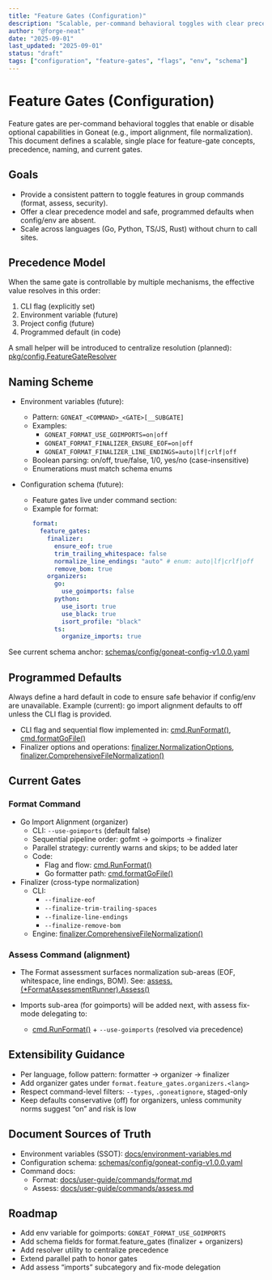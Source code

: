 ```yaml
---
title: "Feature Gates (Configuration)"
description: "Scalable, per-command behavioral toggles with clear precedence and safe defaults"
author: "@forge-neat"
date: "2025-09-01"
last_updated: "2025-09-01"
status: "draft"
tags: ["configuration", "feature-gates", "flags", "env", "schema"]
---
```


# Feature Gates (Configuration)

Feature gates are per-command behavioral toggles that enable or disable optional capabilities in Goneat (e.g., import alignment, file normalization). This document defines a scalable, single place for feature-gate concepts, precedence, naming, and current gates.

## Goals

- Provide a consistent pattern to toggle features in group commands (format, assess, security).
- Offer a clear precedence model and safe, programmed defaults when config/env are absent.
- Scale across languages (Go, Python, TS/JS, Rust) without churn to call sites.

## Precedence Model

When the same gate is controllable by multiple mechanisms, the effective value resolves in this order:

1. CLI flag (explicitly set)
2. Environment variable (future)
3. Project config (future)
4. Programmed default (in code)

A small helper will be introduced to centralize resolution (planned): [pkg/config.FeatureGateResolver](pkg/config:1)

## Naming Scheme

- Environment variables (future):
  - Pattern: `GONEAT_<COMMAND>_<GATE>[__SUBGATE]`
  - Examples:
    - `GONEAT_FORMAT_USE_GOIMPORTS=on|off`
    - `GONEAT_FORMAT_FINALIZER_ENSURE_EOF=on|off`
    - `GONEAT_FORMAT_FINALIZER_LINE_ENDINGS=auto|lf|crlf|off`
  - Boolean parsing: on/off, true/false, 1/0, yes/no (case-insensitive)
  - Enumerations must match schema enums

- Configuration schema (future):
  - Feature gates live under command section:
  - Example for format:
    ```yaml
    format:
      feature_gates:
        finalizer:
          ensure_eof: true
          trim_trailing_whitespace: false
          normalize_line_endings: "auto" # enum: auto|lf|crlf|off
          remove_bom: true
        organizers:
          go:
            use_goimports: false
          python:
            use_isort: true
            use_black: true
            isort_profile: "black"
          ts:
            organize_imports: true
    ```

See current schema anchor: [schemas/config/goneat-config-v1.0.0.yaml](schemas/config/goneat-config/goneat-config-v1.0.0.yaml)

## Programmed Defaults

Always define a hard default in code to ensure safe behavior if config/env are unavailable.
Example (current): go import alignment defaults to off unless the CLI flag is provided.

- CLI flag and sequential flow implemented in: [cmd.RunFormat()](cmd/format.go:72), [cmd.formatGoFile()](cmd/format.go:298)
- Finalizer options and operations: [finalizer.NormalizationOptions](pkg/format/finalizer/finalizer.go:217), [finalizer.ComprehensiveFileNormalization()](pkg/format/finalizer/finalizer.go:176)

## Current Gates

### Format Command

- Go Import Alignment (organizer)
  - CLI: `--use-goimports` (default false)
  - Sequential pipeline order: gofmt → goimports → finalizer
  - Parallel strategy: currently warns and skips; to be added later
  - Code:
    - Flag and flow: [cmd.RunFormat()](cmd/format.go:72)
    - Go formatter path: [cmd.formatGoFile()](cmd/format.go:298)
- Finalizer (cross-type normalization)
  - CLI:
    - `--finalize-eof`
    - `--finalize-trim-trailing-spaces`
    - `--finalize-line-endings`
    - `--finalize-remove-bom`
  - Engine: [finalizer.ComprehensiveFileNormalization()](pkg/format/finalizer/finalizer.go:176)

### Assess Command (alignment)

- The Format assessment surfaces normalization sub-areas (EOF, whitespace, line endings, BOM).
  See: [assess.(\*FormatAssessmentRunner).Assess()](internal/assess/format_runner.go:32)

- Imports sub-area (for goimports) will be added next, with assess fix-mode delegating to:
  - [cmd.RunFormat()](cmd/format.go:72) + `--use-goimports` (resolved via precedence)

## Extensibility Guidance

- Per language, follow pattern: formatter → organizer → finalizer
- Add organizer gates under `format.feature_gates.organizers.<lang>`
- Respect command-level filters: `--types`, `.goneatignore`, staged-only
- Keep defaults conservative (off) for organizers, unless community norms suggest “on” and risk is low

## Document Sources of Truth

- Environment variables (SSOT): [docs/environment-variables.md](docs/environment-variables.md)
- Configuration schema: [schemas/config/goneat-config-v1.0.0.yaml](schemas/config/goneat-config/goneat-config-v1.0.0.yaml)
- Command docs:
  - Format: [docs/user-guide/commands/format.md](docs/user-guide/commands/format.md)
  - Assess: [docs/user-guide/commands/assess.md](docs/user-guide/commands/assess.md)

## Roadmap

- Add env variable for goimports: `GONEAT_FORMAT_USE_GOIMPORTS`
- Add schema fields for format.feature_gates (finalizer + organizers)
- Add resolver utility to centralize precedence
- Extend parallel path to honor gates
- Add assess “imports” subcategory and fix-mode delegation
